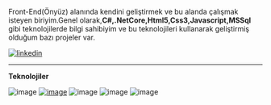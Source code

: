 Front-End(Önyüz) alanında kendini geliştirmek ve bu alanda çalışmak isteyen biriyim.Genel olarak,<strong>C#,.NetCore,Html5,Css3,Javascript,MSSql</strong> gibi teknolojilerde bilgi sahibiyim ve bu teknolojileri kullanarak geliştirmiş olduğum bazı projeler var.

[![linkedin](https://img.shields.io/badge/Linkedin-000000?style=for-the-badge&logo=Linkedin&logoColor=blue)](linkedin.com/in/mehmet-ateş-özateş-bb8108110/)

---------
**Teknolojiler**

![image](https://github.com/mhmtates/mhmtates/assets/90877794/e6843685-73af-4785-9354-57d2af1a7627)
[![image](https://github.com/mhmtates/mhmtates/assets/90877794/3cddffc3-6c30-46ff-a351-0f122f209bdc)](https://raw.githubusercontent.com/devicons/devicon/master/icons/dot-net/dot-net-original-wordmark.svg)
![image](https://github.com/mhmtates/mhmtates/assets/90877794/3734d6be-c959-49b0-a02d-92cf841d3ad9)
![image](https://github.com/mhmtates/mhmtates/assets/90877794/7ab613f7-db40-49c3-b07a-bc9b1cccc0e8)
![image](https://github.com/mhmtates/mhmtates/assets/90877794/98071812-fe92-4303-a339-47afdab2e7ee)






